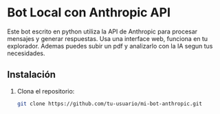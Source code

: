 # Bot Local con Anthropic API

Este bot escrito en python utiliza la API de Anthropic para procesar mensajes y generar respuestas. Usa una interface web, funciona en tu explorador.
Ademas puedes subir un pdf y analizarlo con la IA segun tus necesidades. 

## Instalación
1. Clona el repositorio:
   ```bash
   git clone https://github.com/tu-usuario/mi-bot-anthropic.git
